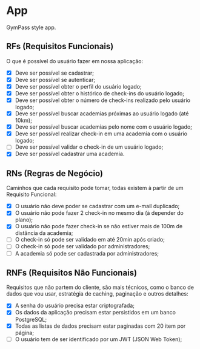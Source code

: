 # App

GymPass style app.

## RFs (Requisitos Funcionais)

O que é possível do usuário fazer em nossa aplicação:

- [x] Deve ser possível se cadastrar;
- [x] Deve ser possível se autenticar;
- [x] Deve ser possível obter o perfil do usuário logado;
- [x] Deve ser possível obter o histórico de check-ins do usuário logado;
- [x] Deve ser possível obter o número de check-ins realizado pelo usuário logado;
- [x] Deve ser possível buscar academias próximas ao usuário logado (até 10km);
- [x] Deve ser possível buscar academias pelo nome com o usuário logado;
- [x] Deve ser possível realizar check-in em uma academia com o usuário logado;
- [ ] Deve ser possível validar o check-in de um usuário logado;
- [x] Deve ser possível cadastrar uma academia.

## RNs (Regras de Negócio)

Caminhos que cada requisito pode tomar, todas existem à partir de um Requisito
Funcional:

- [x] O usuário não deve poder se cadastrar com um e-mail duplicado;
- [x] O usuário não pode fazer 2 check-in no mesmo dia (à depender do plano);
- [x] O usuário não pode fazer check-in se não estiver mais de 100m de distância da academia;
- [ ] O check-in só pode ser validado em até 20min após criado;
- [ ] O check-in só pode ser validado por administradores;
- [ ] A academia só pode ser cadastrada por administradores;

## RNFs (Requisitos Não Funcionais)

Requisitos que não partem do cliente, são mais técnicos, como o banco de dados
que vou usar, estratégia de caching, paginação e outros detalhes:

- [x] A senha do usuário precisa estar criptografada;
- [x] Os dados da aplicação precisam estar persistidos em um banco PostgreSQL;
- [x] Todas as listas de dados precisam estar paginadas com 20 item por página;
- [ ] O usuário tem de ser identificado por um JWT (JSON Web Token);
